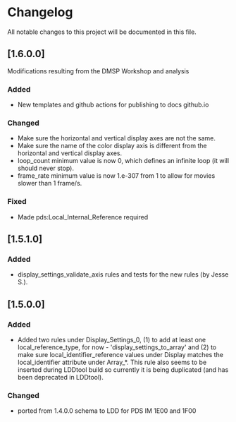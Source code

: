 # Changelog
All notable changes to this project will be documented in this file.

## [1.6.0.0]
Modifications resulting from the DMSP Workshop and analysis

### Added
  - New templates and github actions for publishing to docs github.io

### Changed
  - Make sure the horizontal and vertical display axes are not the same.
  - Make sure the name of the color display axis is different from the horizontal and vertical display axes.
  - loop_count minimum value is now 0, which defines an infinite loop (it will should never stop).
  - frame_rate minimum value is now 1.e-307 from 1 to allow for movies slower than 1 frame/s.  

### Fixed
  - Made pds:Local_Internal_Reference required

## [1.5.1.0]

### Added
- display_settings_validate_axis rules and tests for the new rules (by Jesse S.).
 
## [1.5.0.0]

### Added
- Added two rules under Display_Settings_0, (1) to add at least one 
      local_reference_type, for now - 'display_settings_to_array' and 
      (2) to make sure local_identifier_reference values under Display matches 
      the local_identifier attribute under Array_*. This rule also seems to be inserted during LDDtool build so currently it is being duplicated (and has been deprecated in LDDtool).

### Changed
- ported from 1.4.0.0 schema to LDD for PDS IM 1E00 and 1F00
